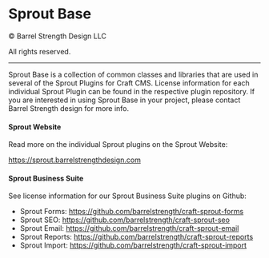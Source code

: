 # Sprout Base

© Barrel Strength Design LLC 

All rights reserved.

----

Sprout Base is a collection of common classes and libraries that are used in several of the Sprout Plugins for Craft CMS. License information for each individual Sprout Plugin can be found in the respective plugin repository. If you are interested in using Sprout Base in your project, please contact Barrel Strength design for more info.

#### Sprout Website

Read more on the individual Sprout plugins on the Sprout Website:

https://sprout.barrelstrengthdesign.com

#### Sprout Business Suite

See license information for our Sprout Business Suite plugins on Github:

- Sprout Forms: https://github.com/barrelstrength/craft-sprout-forms
- Sprout SEO: https://github.com/barrelstrength/craft-sprout-seo
- Sprout Email: https://github.com/barrelstrength/craft-sprout-email
- Sprout Reports: https://github.com/barrelstrength/craft-sprout-reports
- Sprout Import: https://github.com/barrelstrength/craft-sprout-import